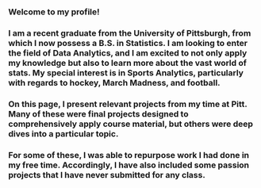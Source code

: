### Welcome to my profile!

### I am a recent graduate from the University of Pittsburgh, from which I now possess a B.S. in Statistics. I am looking to enter the field of Data Analytics, and I am excited to not only apply my knowledge but also to learn more about the vast world of stats. My special interest is in Sports Analytics, particularly with regards to hockey, March Madness, and football. 

### On this page, I present relevant projects from my time at Pitt. Many of these were final projects designed to comprehensively apply course material, but others were deep dives into a particular topic.

### For some of these, I was able to repurpose work I had done in my free time. Accordingly, I have also included some passion projects that I have never submitted for any class. 

<!--
**awindsheimer1/awindsheimer1** is a ✨ _special_ ✨ repository because its `README.md` (this file) appears on your GitHub profile.

Here are some ideas to get you started:

- 🔭 I’m currently working on ...
- 🌱 I’m currently learning ...
- 👯 I’m looking to collaborate on ...
- 🤔 I’m looking for help with ...
- 💬 Ask me about ...
- 📫 How to reach me: ...
- 😄 Pronouns: ...
- ⚡ Fun fact: ...
-->
